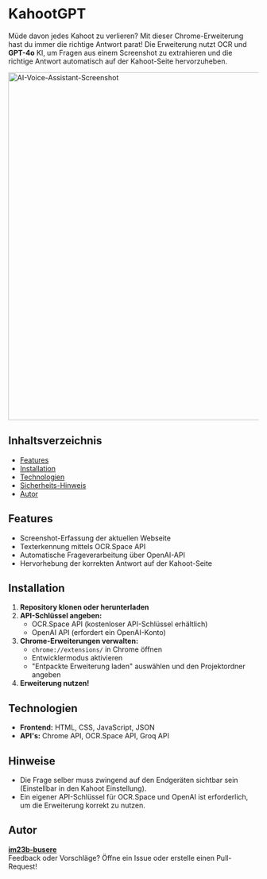 # KahootGPT

Müde davon jedes Kahoot zu verlieren? Mit dieser Chrome-Erweiterung hast du immer die richtige Antwort parat! Die Erweiterung nutzt OCR und **GPT-4o** KI, um Fragen aus einem Screenshot zu extrahieren und die richtige Antwort automatisch auf der Kahoot-Seite hervorzuheben.

<img src="https://github.com/user-attachments/assets/2cd9801c-880d-496e-bb65-96b5b5f0d033" alt="AI-Voice-Assistant-Screenshot" width="700"/>


## Inhaltsverzeichnis
- [Features](#features)
- [Installation](#installation)
- [Technologien](#technologien)
- [Sicherheits-Hinweis](#hinweise)
- [Autor](#autor)

## Features
- Screenshot-Erfassung der aktuellen Webseite
- Texterkennung mittels OCR.Space API
- Automatische Frageverarbeitung über OpenAI-API
- Hervorhebung der korrekten Antwort auf der Kahoot-Seite


## Installation
1. **Repository klonen oder herunterladen**
2. **API-Schlüssel angeben:**
   - OCR.Space API (kostenloser API-Schlüssel erhältlich)
   - OpenAI API (erfordert ein OpenAI-Konto)
3. **Chrome-Erweiterungen verwalten:**
   - `chrome://extensions/` in Chrome öffnen
   - Entwicklermodus aktivieren
   - "Entpackte Erweiterung laden" auswählen und den Projektordner angeben
4. **Erweiterung nutzen!**

## Technologien
- **Frontend:** HTML, CSS, JavaScript, JSON
- **API's:** Chrome API, OCR.Space API, Groq API

## Hinweise
- Die Frage selber muss zwingend auf den Endgeräten sichtbar sein (Einstellbar in den Kahoot Einstellung).
- Ein eigener API-Schlüssel für OCR.Space und OpenAI ist erforderlich, um die Erweiterung korrekt zu nutzen.

## Autor

**[im23b-busere](https://github.com/im23b-busere)**  
Feedback oder Vorschläge? Öffne ein Issue oder erstelle einen Pull-Request!

